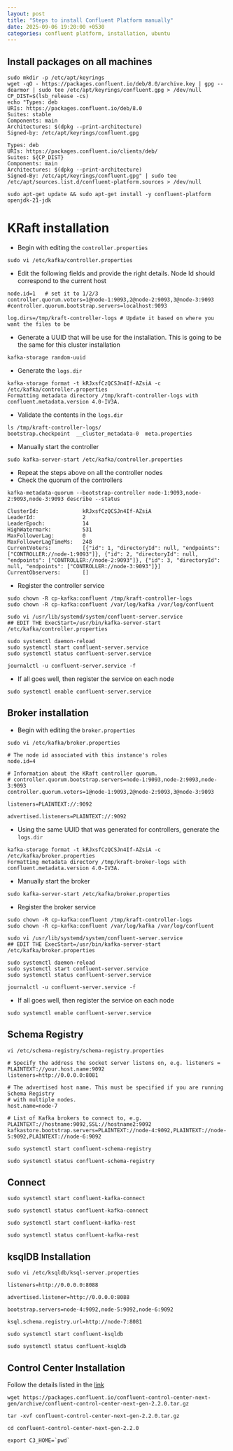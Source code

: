 ```yaml
---
layout: post
title: "Steps to install Confluent Platform manually"
date: 2025-09-06 19:20:00 +0530
categories: confluent platform, installation, ubuntu
---
```


## Install packages on all machines
```
sudo mkdir -p /etc/apt/keyrings
wget -qO - https://packages.confluent.io/deb/8.0/archive.key | gpg --dearmor | sudo tee /etc/apt/keyrings/confluent.gpg > /dev/null
CP_DIST=$(lsb_release -cs)
echo "Types: deb
URIs: https://packages.confluent.io/deb/8.0
Suites: stable
Components: main
Architectures: $(dpkg --print-architecture)
Signed-by: /etc/apt/keyrings/confluent.gpg

Types: deb
URIs: https://packages.confluent.io/clients/deb/
Suites: ${CP_DIST}
Components: main
Architectures: $(dpkg --print-architecture)
Signed-By: /etc/apt/keyrings/confluent.gpg" | sudo tee /etc/apt/sources.list.d/confluent-platform.sources > /dev/null

sudo apt-get update && sudo apt-get install -y confluent-platform openjdk-21-jdk
```


# KRaft installation

* Begin with editing the `controller.properties`
```
sudo vi /etc/kafka/controller.properties
```

* Edit the following fields and provide the right details. Node Id should correspond to the current host
```
node.id=1   # set it to 1/2/3
controller.quorum.voters=1@node-1:9093,2@node-2:9093,3@node-3:9093
#controller.quorum.bootstrap.servers=localhost:9093

log.dirs=/tmp/kraft-controller-logs # Update it based on where you want the files to be
```

* Generate a UUID that will be use for the installation. This is going to be the same for this cluster installation
```
kafka-storage random-uuid
```

* Generate the `logs.dir`
```
kafka-storage format -t kRJxsfCzQCSJn4If-AZsiA -c /etc/kafka/controller.properties
Formatting metadata directory /tmp/kraft-controller-logs with confluent.metadata.version 4.0-IV3A.
```

* Validate the contents in the `logs.dir`
```
ls /tmp/kraft-controller-logs/
bootstrap.checkpoint  __cluster_metadata-0  meta.properties
```

* Manually start the controller
```
sudo kafka-server-start /etc/kafka/controller.properties
```

* Repeat the steps above on all the controller nodes
* Check the quorum of the controllers
```
kafka-metadata-quorum --bootstrap-controller node-1:9093,node-2:9093,node-3:9093 describe --status

ClusterId:              kRJxsfCzQCSJn4If-AZsiA
LeaderId:               2
LeaderEpoch:            14
HighWatermark:          531
MaxFollowerLag:         0
MaxFollowerLagTimeMs:   248
CurrentVoters:          [{"id": 1, "directoryId": null, "endpoints": ["CONTROLLER://node-1:9093"]}, {"id": 2, "directoryId": null, "endpoints": ["CONTROLLER://node-2:9093"]}, {"id": 3, "directoryId": null, "endpoints": ["CONTROLLER://node-3:9093"]}]
CurrentObservers:       []
```

* Register the controller service
```
sudo chown -R cp-kafka:confluent /tmp/kraft-controller-logs
sudo chown -R cp-kafka:confluent /var/log/kafka /var/log/confluent

sudo vi /usr/lib/systemd/system/confluent-server.service
## EDIT THE ExecStart=/usr/bin/kafka-server-start /etc/kafka/controller.properties

sudo systemctl daemon-reload
sudo systemctl start confluent-server.service
sudo systemctl status confluent-server.service

journalctl -u confluent-server.service -f
```

* If all goes well, then register the service on each node
```
sudo systemctl enable confluent-server.service
```

## Broker installation

* Begin with editing the `broker.properties`

```
sudo vi /etc/kafka/broker.properties

# The node id associated with this instance's roles
node.id=4

# Information about the KRaft controller quorum.
# controller.quorum.bootstrap.servers=node-1:9093,node-2:9093,node-3:9093
controller.quorum.voters=1@node-1:9093,2@node-2:9093,3@node-3:9093

listeners=PLAINTEXT://:9092

advertised.listeners=PLAINTEXT://:9092
```

* Using the same UUID that was generated for controllers, generate the `logs.dir`
```
kafka-storage format -t kRJxsfCzQCSJn4If-AZsiA -c /etc/kafka/broker.properties
Formatting metadata directory /tmp/kraft-broker-logs with confluent.metadata.version 4.0-IV3A.
```

* Manually start the broker
```
sudo kafka-server-start /etc/kafka/broker.properties
```

* Register the broker service
```
sudo chown -R cp-kafka:confluent /tmp/kraft-controller-logs
sudo chown -R cp-kafka:confluent /var/log/kafka /var/log/confluent

sudo vi /usr/lib/systemd/system/confluent-server.service
## EDIT THE ExecStart=/usr/bin/kafka-server-start /etc/kafka/broker.properties

sudo systemctl daemon-reload
sudo systemctl start confluent-server.service
sudo systemctl status confluent-server.service

journalctl -u confluent-server.service -f
```

* If all goes well, then register the service on each node
```
sudo systemctl enable confluent-server.service
```

## Schema Registry

```
vi /etc/schema-registry/schema-registry.properties

# Specify the address the socket server listens on, e.g. listeners = PLAINTEXT://your.host.name:9092
listeners=http://0.0.0.0:8081

# The advertised host name. This must be specified if you are running Schema Registry
# with multiple nodes.
host.name=node-7

# List of Kafka brokers to connect to, e.g. PLAINTEXT://hostname:9092,SSL://hostname2:9092
kafkastore.bootstrap.servers=PLAINTEXT://node-4:9092,PLAINTEXT://node-5:9092,PLAINTEXT://node-6:9092
```

```
sudo systemctl start confluent-schema-registry

sudo systemctl status confluent-schema-registry
```

## Connect

```
sudo systemctl start confluent-kafka-connect

sudo systemctl status confluent-kafka-connect
```

```
sudo systemctl start confluent-kafka-rest

sudo systemctl status confluent-kafka-rest
```


## ksqlDB Installation

```
sudo vi /etc/ksqldb/ksql-server.properties

listeners=http://0.0.0.0:8088

advertised.listener=http://0.0.0.0:8088

bootstrap.servers=node-4:9092,node-5:9092,node-6:9092

ksql.schema.registry.url=http://node-7:8081
```

```
sudo systemctl start confluent-ksqldb

sudo systemctl status confluent-ksqldb
```

## Control Center Installation 

Follow the details listed in the [link](https://docs.confluent.io/control-center/current/installation/overview.html)
```
wget https://packages.confluent.io/confluent-control-center-next-gen/archive/confluent-control-center-next-gen-2.2.0.tar.gz

tar -xvf confluent-control-center-next-gen-2.2.0.tar.gz

cd confluent-control-center-next-gen-2.2.0

export C3_HOME=`pwd`
```